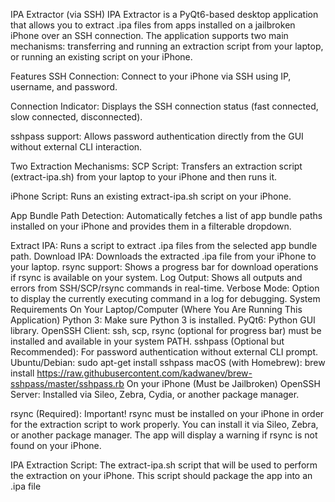 IPA Extractor (via SSH)
IPA Extractor is a PyQt6-based desktop application that allows you to extract .ipa files from apps installed on a jailbroken iPhone over an SSH connection. The application supports two main mechanisms: transferring and running an extraction script from your laptop, or running an existing script on your iPhone.

Features
SSH Connection: Connect to your iPhone via SSH using IP, username, and password.

Connection Indicator: Displays the SSH connection status (fast connected, slow connected, disconnected).

sshpass support: Allows password authentication directly from the GUI without external CLI interaction.

Two Extraction Mechanisms:
SCP Script: Transfers an extraction script (extract-ipa.sh) from your laptop to your iPhone and then runs it.

iPhone Script: Runs an existing extract-ipa.sh script on your iPhone.

App Bundle Path Detection: Automatically fetches a list of app bundle paths installed on your iPhone and provides them in a filterable dropdown.

Extract IPA: Runs a script to extract .ipa files from the selected app bundle path.
Download IPA: Downloads the extracted .ipa file from your iPhone to your laptop.
rsync support: Shows a progress bar for download operations if rsync is available on your system.
Log Output: Shows all outputs and errors from SSH/SCP/rsync commands in real-time.
Verbose Mode: Option to display the currently executing command in a log for debugging.
System Requirements
On Your Laptop/Computer (Where You Are Running This Application)
Python 3: Make sure Python 3 is installed.
PyQt6: Python GUI library.
OpenSSH Client: ssh, scp, rsync (optional for progress bar) must be installed and available in your system PATH.
sshpass (Optional but Recommended): For password authentication without external CLI prompt.
Ubuntu/Debian: sudo apt-get install sshpass
macOS (with Homebrew): brew install https://raw.githubusercontent.com/kadwanev/brew-sshpass/master/sshpass.rb
On your iPhone (Must be Jailbroken)
OpenSSH Server: Installed via Sileo, Zebra, Cydia, or another package manager.

rsync (Required): Important! rsync must be installed on your iPhone in order for the extraction script to work properly. You can install it via Sileo, Zebra, or another package manager. The app will display a warning if rsync is not found on your iPhone.

IPA Extraction Script: The extract-ipa.sh script that will be used to perform the extraction on your iPhone. This script should package the app into an .ipa file
